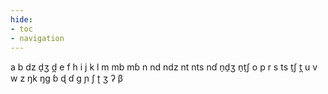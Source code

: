 ```yaml
---
hide:
- toc
- navigation
---
```

a
b
dz
d̠ʒ
d̪
e
f
h
i
j
k
l
m
mb
mɓ
n
nd
ndz
nt
nts
nɗ
n̠d̠ʒ
n̠t̠ʃ
o
p
r
s
ts
t̠ʃ
t̪
u
v
w
z
ŋk
ŋɡ
ɓ
ɖ
ɗ
ɡ
ɲ
ʃ
ʈ
ʒ
ʔ
β
